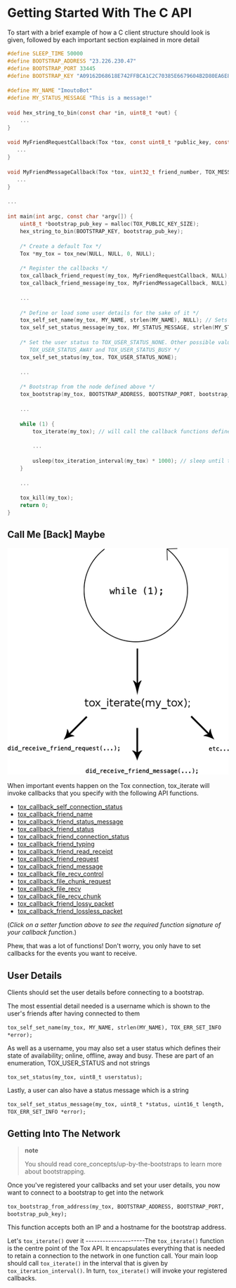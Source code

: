 Getting Started With The C API
==============================

To start with a brief example of how a C client structure should look is
given, followed by each important section explained in more detail

```c
#define SLEEP_TIME 50000
#define BOOTSTRAP_ADDRESS "23.226.230.47"
#define BOOTSTRAP_PORT 33445
#define BOOTSTRAP_KEY "A09162D68618E742FFBCA1C2C70385E6679604B2D80EA6E84AD0996A1AC8A074"

#define MY_NAME "ImoutoBot"
#define MY_STATUS_MESSAGE "This is a message!"

void hex_string_to_bin(const char *in, uint8_t *out) {
    ...
}

void MyFriendRequestCallback(Tox *tox, const uint8_t *public_key, const uint8_t *message, size_t length, void *user_data) {
   ...
}

void MyFriendMessageCallback(Tox *tox, uint32_t friend_number, TOX_MESSAGE_TYPE type, const uint8_t *message, size_t length, void *user_data) {
   ...
}

...

int main(int argc, const char *argv[]) {
    uint8_t *bootstrap_pub_key = malloc(TOX_PUBLIC_KEY_SIZE);
    hex_string_to_bin(BOOTSTRAP_KEY, bootstrap_pub_key);

    /* Create a default Tox */
    Tox *my_tox = tox_new(NULL, NULL, 0, NULL);

    /* Register the callbacks */
    tox_callback_friend_request(my_tox, MyFriendRequestCallback, NULL);
    tox_callback_friend_message(my_tox, MyFriendMessageCallback, NULL);

    ...

    /* Define or load some user details for the sake of it */
    tox_self_set_name(my_tox, MY_NAME, strlen(MY_NAME), NULL); // Sets the username
    tox_self_set_status_message(my_tox, MY_STATUS_MESSAGE, strlen(MY_STATUS_MESSAGE), NULL); // Sets the status message

    /* Set the user status to TOX_USER_STATUS_NONE. Other possible values:
       TOX_USER_STATUS_AWAY and TOX_USER_STATUS_BUSY */
    tox_self_set_status(my_tox, TOX_USER_STATUS_NONE);

    ...

    /* Bootstrap from the node defined above */
    tox_bootstrap(my_tox, BOOTSTRAP_ADDRESS, BOOTSTRAP_PORT, bootstrap_pub_key, NULL);

    ...

    while (1) {
        tox_iterate(my_tox); // will call the callback functions defined and registered

        ...

        usleep(tox_iteration_interval(my_tox) * 1000); // sleep until the next iteration should happen
    }

    ...

    tox_kill(my_tox);
    return 0;
}
```

Call Me [Back] Maybe
--------------------

![](_static/tox_loop.png)

When important events happen on the Tox connection, tox\_iterate will
invoke callbacks that you specify with the following API functions.

-   [tox\_callback\_self\_connection\_status](https://libtoxcore.so/api/tox_8h.html#ab38a7512be865980d45819a3ab7e5e5a)
-   [tox\_callback\_friend\_name](https://libtoxcore.so/api/tox_8h.html#a09d71ba40072133d03da17422dd06bf0)
-   [tox\_callback\_friend\_status\_message](https://libtoxcore.so/api/tox_8h.html#aac5e8d3bef2a458e0e287a2de7cf9604)
-   [tox\_callback\_friend\_status](https://libtoxcore.so/api/tox_8h.html#ad1878862d94e2c2ba1d51e761b02efae)
-   [tox\_callback\_friend\_connection\_status](https://libtoxcore.so/api/tox_8h.html#aa7d891aaf1f15ee03f55b66227744157)
-   [tox\_callback\_friend\_typing](https://libtoxcore.so/api/tox_8h.html#acca76b201e0c38c871f3913f1ae99a07)
-   [tox\_callback\_friend\_read\_receipt](https://libtoxcore.so/api/tox_8h.html#aafcb609f32feff42d9bc9ded9f771931)
-   [tox\_callback\_friend\_request](https://libtoxcore.so/api/tox_8h.html#a2cf9a901fd5db3b6635a3ece389cc349)
-   [tox\_callback\_friend\_message](https://libtoxcore.so/api/tox_8h.html#a31635691f5ee3ee6ee061215d18087ae)
-   [tox\_callback\_file\_recv\_control](https://libtoxcore.so/api/tox_8h.html#abb0eca9253a594357dfa0da0c9c64a0d)
-   [tox\_callback\_file\_chunk\_request](https://libtoxcore.so/api/tox_8h.html#ade12d3a935a20a1e2a87afa1799343a9)
-   [tox\_callback\_file\_recv](https://libtoxcore.so/api/tox_8h.html#a2838aa05de2c47f58a45645248303b60)
-   [tox\_callback\_file\_recv\_chunk](https://libtoxcore.so/api/tox_8h.html#ad828f18b7b4901f258fe7132b1bec4f6)
-   [tox\_callback\_friend\_lossy\_packet](https://libtoxcore.so/api/tox_8h.html#a17c90611298a86c1d132fdfb5aa52e00)
-   [tox\_callback\_friend\_lossless\_packet](https://libtoxcore.so/api/tox_8h.html#a4394a6985e8d6d652894b89211a8062e)

(*Click on a setter function above to see the required function
signature of your callback function.*)

Phew, that was a lot of functions! Don't worry, you only have to set
callbacks for the events you want to receive.

User Details
------------

Clients should set the user details before connecting to a bootstrap.

The most essential detail needed is a username which is shown to the
user's friends after having connected to them

`tox_self_set_name(my_tox, MY_NAME, strlen(MY_NAME), TOX_ERR_SET_INFO *error);`

As well as a username, you may also set a user status which defines
their state of availability; online, offline, away and busy. These are
part of an enumeration, TOX\_USER\_STATUS and not strings

`tox_set_status(my_tox, uint8_t userstatus);`

Lastly, a user can also have a status message which is a string

`tox_self_set_status_message(my_tox, uint8_t *status, uint16_t length, TOX_ERR_SET_INFO *error);`

Getting Into The Network
------------------------

> **note**
>
> You should read core\_concepts/up-by-the-bootstraps to learn more
> about bootstrapping.

Once you've registered your callbacks and set your user details, you now
want to connect to a bootstrap to get into the network

`tox_bootstrap_from_address(my_tox, BOOTSTRAP_ADDRESS, BOOTSTRAP_PORT, bootstrap_pub_key);`

This function accepts both an IP and a hostname for the bootstrap
address.

Let's `tox_iterate()` over it ---------------------The `tox_iterate()`
function is the centre point of the Tox API. It encapsulates everything
that is needed to retain a connection to the network in one function
call. Your main loop should call `tox_iterate()` in the interval that is
given by `tox_iteration_interval()`. In turn, `tox_iterate()` will
invoke your registered callbacks.
